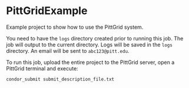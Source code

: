 # PittGridExample
Example project to show how to use the PittGrid system.

You need to have the `logs` directory created prior to running this job. The job will output to the current directory. Logs will be saved in the `logs` directory. An email will be sent to `abc123@pitt.edu`.

To run this job, upload the entire project to the PittGrid server, open a PittGrid terminal and execute:

`condor_submit submit_description_file.txt`

